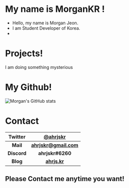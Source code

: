 # My name is MorganKR !
- Hello, my name is Morgan Jeon.<br/>
- I am Student Developer of Korea.<br/>
-  <br/>

# Projects!
I am doing something mysterious

# My Github!
![Morgan's GitHub stats](https://github-readme-stats.vercel.app/api?username=ahrjskr&show_icons=true)

# Contact

| Twitter | [@ahrjskr](https://twitter.com/ahrjskr) | 
| :---: | :---: |
| **Mail** | **[ahrjskr@gmail.com](mailto:ahrjskr@gmail.com)** | 
| **Discord** | **ahrjskr#6260** | 
| **Blog** | **[ahrjs.kr](https://ahrjs.kr)** | 

## Please Contact me anytime you want!
